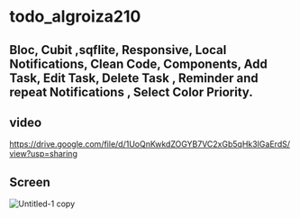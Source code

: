 # todo_algroiza210

## Bloc, Cubit ,sqflite, Responsive, Local Notifications, Clean Code, Components, Add Task, Edit Task, Delete Task , Reminder and repeat Notifications , Select Color Priority.


## video
https://drive.google.com/file/d/1UoQnKwkdZOGYB7VC2xGb5qHk3IGaErdS/view?usp=sharing



## Screen

![Untitled-1 copy](https://user-images.githubusercontent.com/64233832/187565240-a4804841-51b5-4eb1-92fc-7ad6622c5ae8.jpg)


